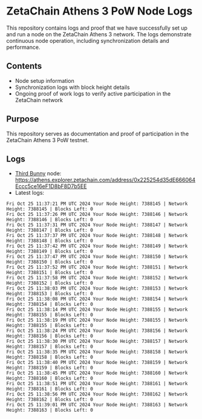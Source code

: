 # ZetaChain Athens 3 PoW Node Logs
This repository contains logs and proof that we have successfully set up and run a node on the ZetaChain Athens 3 network. The logs demonstrate continuous node operation, including synchronization details and performance.

## Contents
- Node setup information
- Synchronization logs with block height details
- Ongoing proof of work logs to verify active participation in the ZetaChain network

## Purpose
This repository serves as documentation and proof of participation in the ZetaChain Athens 3 PoW testnet.

## Logs

- [Third Bunny](https://thirdbunny.xyz/) node: https://athens.explorer.zetachain.com/address/0x225254d35dE666064Eccc5ce16eF1D8bF8D7b5EE
- Latest logs:
```
Fri Oct 25 11:37:21 PM UTC 2024 Your Node Height: 7388145 | Network Height: 7388145 | Blocks Left: 0
Fri Oct 25 11:37:26 PM UTC 2024 Your Node Height: 7388146 | Network Height: 7388146 | Blocks Left: 0
Fri Oct 25 11:37:31 PM UTC 2024 Your Node Height: 7388147 | Network Height: 7388147 | Blocks Left: 0
Fri Oct 25 11:37:37 PM UTC 2024 Your Node Height: 7388148 | Network Height: 7388148 | Blocks Left: 0
Fri Oct 25 11:37:42 PM UTC 2024 Your Node Height: 7388149 | Network Height: 7388149 | Blocks Left: 0
Fri Oct 25 11:37:47 PM UTC 2024 Your Node Height: 7388150 | Network Height: 7388150 | Blocks Left: 0
Fri Oct 25 11:37:52 PM UTC 2024 Your Node Height: 7388151 | Network Height: 7388151 | Blocks Left: 0
Fri Oct 25 11:37:58 PM UTC 2024 Your Node Height: 7388152 | Network Height: 7388152 | Blocks Left: 0
Fri Oct 25 11:38:03 PM UTC 2024 Your Node Height: 7388153 | Network Height: 7388153 | Blocks Left: 0
Fri Oct 25 11:38:08 PM UTC 2024 Your Node Height: 7388154 | Network Height: 7388154 | Blocks Left: 0
Fri Oct 25 11:38:14 PM UTC 2024 Your Node Height: 7388155 | Network Height: 7388155 | Blocks Left: 0
Fri Oct 25 11:38:19 PM UTC 2024 Your Node Height: 7388155 | Network Height: 7388155 | Blocks Left: 0
Fri Oct 25 11:38:24 PM UTC 2024 Your Node Height: 7388156 | Network Height: 7388156 | Blocks Left: 0
Fri Oct 25 11:38:30 PM UTC 2024 Your Node Height: 7388157 | Network Height: 7388157 | Blocks Left: 0
Fri Oct 25 11:38:35 PM UTC 2024 Your Node Height: 7388158 | Network Height: 7388158 | Blocks Left: 0
Fri Oct 25 11:38:40 PM UTC 2024 Your Node Height: 7388159 | Network Height: 7388159 | Blocks Left: 0
Fri Oct 25 11:38:45 PM UTC 2024 Your Node Height: 7388160 | Network Height: 7388160 | Blocks Left: 0
Fri Oct 25 11:38:51 PM UTC 2024 Your Node Height: 7388161 | Network Height: 7388161 | Blocks Left: 0
Fri Oct 25 11:38:56 PM UTC 2024 Your Node Height: 7388162 | Network Height: 7388162 | Blocks Left: 0
Fri Oct 25 11:39:01 PM UTC 2024 Your Node Height: 7388163 | Network Height: 7388163 | Blocks Left: 0
```
